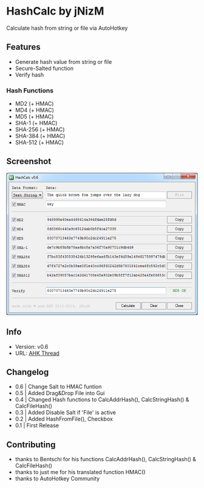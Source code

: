 # HashCalc by jNizM
Calculate hash from string or file via AutoHotkey


## Features
* Generate hash value from string or file
* Secure-Salted function
* Verify hash

### Hash Functions
* MD2 (+ HMAC)
* MD4 (+ HMAC)
* MD5 (+ HMAC)
* SHA-1 (+ HMAC)
* SHA-256 (+ HMAC)
* SHA-384 (+ HMAC)
* SHA-512 (+ HMAC)

## Screenshot
![Screenshot](Screenshot.png)


## Info
* Version: v0.6
* URL: [AHK Thread](http://ahkscript.org/boards/viewtopic.php?f=6&t=87)


## Changelog
* 0.6 | Change Salt to HMAC funtion
* 0.5 | Added Drag&Drop File into Gui
* 0.4 | Changed Hash functions to CalcAddrHash(), CalcStringHash() & CalcFileHash()
* 0.3 | Added Disable Salt if 'File' is active
* 0.2 | Added HashFromFile(), Checkbox
* 0.1 | First Release


## Contributing
* thanks to Bentschi for his functions CalcAddrHash(), CalcStringHash() & CalcFileHash()
* thanks to just me for his translated function HMAC()
* thanks to AutoHotkey Community
